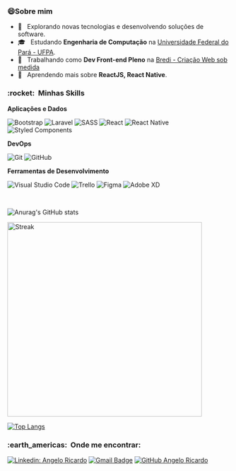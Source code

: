 <!-- ![](https://komarev.com/ghpvc/?username=angeloengcomp&color=006bed) -->

<h3>😄Sobre mim </h3>

- 🤔 &nbsp; Explorando novas tecnologias e desenvolvendo soluções de software.
- 🎓 &nbsp; Estudando **Engenharia de Computação** na <a href="https://portal.ufpa.br/">Universidade Federal do Pará - UFPA</a>.
- 💼 &nbsp; Trabalhando como **Dev Front-end Pleno** na <a href="https://www.bredi.com.br/">Bredi - Criação Web sob medida</a>
- 🌱 &nbsp; Aprendendo mais sobre **ReactJS, React Native**.

<h3> :rocket: &nbsp;Minhas Skills </h3>

**Aplicações e Dados**

 
  
  ![Bootstrap](https://img.shields.io/badge/-Bootstrap-fff?style=flat&logo=Bootstrap&logoColor=6f42c1)
  ![Laravel](https://img.shields.io/badge/-Laravel-fff?style=flat&logo=Laravel&logoColor=ff2d20)
  ![SASS](https://img.shields.io/badge/-SASS-fff?style=flat&logo=Sass&logoColor=e373f1)
  ![React](https://img.shields.io/badge/-React-fff?style=flat&logo=react&logoColor=0d1117)
  ![React Native](https://img.shields.io/badge/-React%20Native-fff?style=flat&logo=react&logoColor=0d1117)
  ![Styled Components](https://img.shields.io/badge/-Styled%20Components-fff?style=flat&logo=styled-components)




**DevOps**

  ![Git](https://img.shields.io/badge/-Git-333333?style=flat&logo=git)
  ![GitHub](https://img.shields.io/badge/-GitHub-333333?style=flat&logo=github)

**Ferramentas de Desenvolvimento**

  ![Visual Studio Code](https://img.shields.io/badge/-Visual%20Studio%20Code-333333?style=flat&logo=visual-studio-code&logoColor=007ACC) 
  ![Trello](https://img.shields.io/badge/-Trello-333333?style=flat&logo=trello&logoColor=007ACC)
  ![Figma](https://img.shields.io/badge/-Figma-333333?style=flat&logo=figma&logoColor=007ACC)
  ![Adobe XD](https://img.shields.io/badge/-Adobe%20XD-333333?style=flat&logo=adobe-xd&logoColor=007ACC)

<br/>


![Anurag's GitHub stats](https://github-readme-stats.vercel.app/api?username=angeloengcomp&show_icons=true&theme=tokyonight)

<img align="center" src="https://github-readme-streak-stats.herokuapp.com/?user=angeloengcomp&theme=tokyonight&border=ffffff" alt="Streak" title="Streak" width="440px" />


[![Top Langs](https://github-readme-stats.vercel.app/api/top-langs/?username=angeloengcomp&layout=compact&theme=tokyonight)](https://github.com/angeloengcomp/github-readme-stats)



<h3> :earth_americas: &nbsp;Onde me encontrar: </h3> 

[![Linkedin: Angelo Ricardo](https://img.shields.io/badge/-AngeloRicardo-blue?style=flat-square&logo=Linkedin&logoColor=white&link=https://www.linkedin.com/in/angelo-ricardo-8583881a1/)](https://www.linkedin.com/in/angelo-ricardo-8583881a1/)
[![Gmail Badge](https://img.shields.io/badge/-contato@angeloricardo.tech-006bed?style=flat-square&logo=Gmail&logoColor=white&link=mailto:contato@angeloricardo.tech)](mailto:contato@angeloricardo.tech)
[![GitHub Angelo Ricardo]( https://img.shields.io/github/followers/angeloengcomp?label=follow&style=social)](https://github.com/angeloengcomp)

